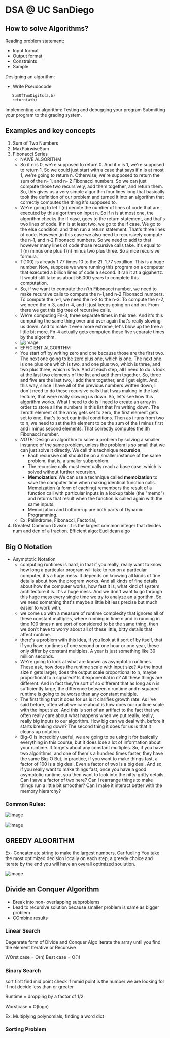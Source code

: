 

# DSA @ UC SanDiego


## How to solve Algorithms?
Reading problem statement: 

 - Input format
 - Output format
 - Constraints
 - Sample

Designing an algorithm:

 - Write Pseudocode
 ```
	SumOfTwoDigits(a,b)
	return(a+b)
```

Implementing an algorithm:
Testing and debugging your program
Submitting your program to the grading system.
## Examples and key concepts
 1. Sum of Two Numbers
 2. MaxPairwiseSum
 3. Fibonacci Series
 	- NAIVE ALGORITHM
 	- So if n is 0, we're supposed to return 0. And if n is 1, we're supposed to return 1. So we could just start with a case that says if n is at most 1, we're going to return n. Otherwise, we're supposed to return the sum of the n- 1, and n- 2 Fibonacci numbers. So we can just compute those two recursively, add them together, and return them. So, this gives us a very simple algorithm four lines long that basically took the definition of our problem and turned it into an algorithm that correctly computes the thing it's supposed to.
 	- We're going to let T(n) denote the number of lines of code that are executed by this algorithm on input n.  So if n is at most one, the algorithm checks the if case, goes to the return statement, and that's two lines of code. If n is at least two, we go to the if case. We go to the else condition, and then run a return statement. That's three lines of code. However ,in this case we also need to recursively compute the n-1, and n-2 Fibonacci numbers. So we need to add to that however many lines of code those recursive calls take. it's equal to T(n) minus one plus T(n) minus two plus three. So a nice recursive formula.
 	- T(100) is already 1.77 times 10 to the 21. 1.77 sextillion. This is a huge number. Now, suppose we were running this program on a computer that executed a billion lines of code a second. It ran it at a gigahertz. It would still take us about 56,000 years to complete this computation.
 	- So, if we want to compute the n'th Fibonacci number, we need to make recursive calls to compute the n-1,and n-2 Fibonacci numbers. To compute the n-1, we need the n-2 to the n-3. To compute the n-2, we need the n-3, and n-4, and it just keeps going on and on. From there we get this big tree of recursive calls.
 	- We're computing Fn-3, three separate times in this tree. And it's this computing the same thing over and over again that's really slowing us down. And to make it even more extreme, let's blow up the tree a little bit more. Fn-4 actually gets computed these five separate times by the algorithm.
 	- ![image](https://user-images.githubusercontent.com/47843009/117183698-d8984900-ada5-11eb-88fc-b04b4d47c118.png)
	- EFFICIENT ALGORITHM
	- You start off by writing zero and one because those are the first two. The next one going to be zero plus one, which is one. The next one is one plus one which is two, and one plus two, which is three, and two plus three, which is five. And at each step, all I need to do is look at the last two elements of the list and add them together. So, three and five are the last two, I add them together, and I get eight. And, this way, since I have all of the previous numbers written down, I don't need to do these recursive calls that I was making in the last lecture, that were really slowing us down. So, let's see how this algorithm works. What I need to do is I need to create an array in order to store all the numbers in this list that I'm writing down. The zeroth element of the array gets set to zero, the first element gets set to one, that's to set our initial conditions. Then as i runs from two to n, we need to set the ith element to be the sum of the i minus first and i minus second elements. That correctly computes the ith Fibonacci number.
	- *NOTE:* Design an algorithm to solve a problem by solving a smaller instance of the same problem, unless the problem is so small that we can just solve it directly. We call this technique **recursion**.
		- Each recursive call should be on a smaller instance of the same problem, that is, a smaller subproblem.
		- The recursive calls must eventually reach a base case, which is solved without further recursion.
		- **Memoization**: We can use a technique called **memoization** to save the computer time when making identical function calls. Memoization (a form of caching) remembers the result of a function call with particular inputs in a lookup table (the "memo") and returns that result when the function is called again with the same inputs.
		- Memoization and bottom-up are both parts of Dynamic Programming.
	-	Ex: Palindrome, Fibonacci, Factorial, 
 4. Greatest Common Divisor: It is the largest common integer that divides num and den of a fraction. Efficient algo: Euclidean algo
 
 ## Big O Notation
 - Asymptotic Notation
	-	computing runtimes is hard, in that if you really, really want to know how long a particular program will take to run on a particular computer, it's a huge mess. It depends on knowing all kinds of fine details about how the program works. And all kinds of fine details about how the computer works, how fast it is, what kind of system architecture it is. It's a huge mess. And we don't want to go through this huge mess every single time we try to analyze an algorithm. So, we need something that's maybe a little bit less precise but much easier to work with.
	-	we come up with a measure of runtime complexity that ignores all of these constant multiples, where running in time n and in running in time 100 times n are sort of considered to be the same thing, then we don't have to worry about all of these little, bitty details that affect runtime.
	-	there's a problem with this idea, if you look at it sort of by itself, that if you have runtimes of one second or one hour or one year, these only differ by constant multiples. A year is just something like 30 million seconds.
	-	We're going to look at what are known as asymptotic runtimes. These ask, how does the runtime scale with input size? As the input size n gets larger, does the output scale proportional to n, maybe proportional to n squared? Is it exponential in n? All these things are different. And in fact they're sort of so different that as long as n is sufficiently large, the difference between n runtime and n squared runtime is going to be worse than any constant multiple.
	-	The first thing that it does for us is it clarifies growth rate. As I've said before, often what we care about is how does our runtime scale with the input size. And this is sort of an artifact to the fact that we often really care about what happens when we put really, really, really big inputs to our algorithm. How big can we deal with, before it starts breaking down? The second thing it does for us is that it cleans up notation.
	-	Big-O is incredibly useful, we are going to be using it for basically everything in this course, but it does lose a lot of information about your runtime. It forgets about any constant multiples. So, if you have two algorithms, and one of them's a hundred times faster, they have the same Big-O But, in practice, if you want to make things fast, a factor of 100 is a big deal. Even a factor of two is a big deal. And so, if you really want to make things fast, once you have a good asymptotic runtime, you then want to look into the nitty-gritty details. Can I save a factor of two here? Can I rearrange things to make things run a little bit smoother? Can I make it interact better with the memory hierarchy?
### Common Rules:
![image](https://user-images.githubusercontent.com/47843009/117339597-eb765080-ae6d-11eb-8c01-2c4e523b047b.png)

![image](https://user-images.githubusercontent.com/47843009/117344970-051a9680-ae74-11eb-9f68-484fabfb3c6d.png)

## GREEDY ALGORITHM
Ex- Concatenate string to make the largest numbers, Car fueling
You take the most optimized decision locally on each step, a greedy choice and iterate by the end you will have an overall optimized soulution.

![image](https://user-images.githubusercontent.com/47843009/117364309-bbd64100-ae8b-11eb-929e-eb293a6cc296.png)

## Divide an Conquer Algorithm
- Break into non- overlapping subproblems
- Lead to recursive solution because smaller problem is same as bigger problem
- COmbine results

### Linear Search
Degenrate form of Divide and Conquer Algo
Iterate the array until you find the element
Iterative or Recursive

WOrst case = O(n)
Best case = O(1)
### Binary Search

sort first
find mid point check if mmid point is the number we are looking for
if not decide less than or greater

Runtime = dropping by a factor of 1/2 

Worstcase = O(logn)

Ex: Multiplying polynomials, finding a word dict

### Sorting Problem


